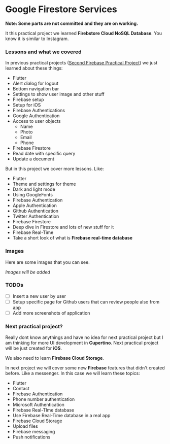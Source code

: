 # Google Firestore Services

**Note: Some parts are not committed and they are on working.**

It this practical project we learned **Firebstore Cloud NoSQL Database**. You know it is similar to Instagram.

### Lessons and what we covered

In previous practical projects ([Second Firebase Practical Project](https://github.com/BlackIQ/Firebase-Practical-2)) we just learned about these things:

- Flutter
- Alert dialog for logout
- Bottom navigation bar
- Settings to show user image and other stuff
- Firebase setup
- Setup for iOS
- Firebase Authentications
- Google Authentication
- Access to user objects
  - Name
  - Photo
  - Email
  - Phone
- Firebase Firestore
- Read date with specific query
- Update a document

But in this project we cover more lessons. Like:

- Flutter
- Theme and settings for theme
- Dark and light mode
- Using GoogleFonts
- Firebase Authentication
- Apple Authentication
- Github Authentication
- Twitter Authentication
- Firebase Firestore
- Deep dive in Firestore and lots of new stuff for it
- Firebase Real-Time
- Take a short look of what is **Firebase real-time database**

### Images

Here are some images that you can see.

_Images will be added_

### TODOs

- [ ] Insert a new user by user
- [ ] Setup specific page for Github users that can review people also from app
- [ ] Add more screenshots of application

### Next practical project?

Really dont know anythings and have no idea for next practical project but I am thinking for more UI development in **Cupertino**. Next practical project will be just created for **iOS**.

We also need to learn **Firebase Cloud Storage**.

In next project we will cover some new **Firebase** features that didn't created before. Like a messenger. In this case we will learn these topics:

- Flutter
- Contact
- Firebase Authentication
- Phone number authentication
- Microsoft Authentication
- Firebase Real-TIme database
- Use Firebase Real-Time database in a real app
- Firebase Cloud Storage
- Upload files
- Firebase messaging
- Push notifications
